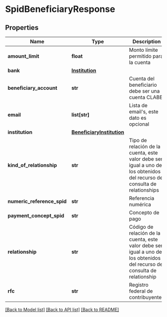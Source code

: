 # SpidBeneficiaryResponse

## Properties
Name | Type | Description | Notes
------------ | ------------- | ------------- | -------------
**amount_limit** | **float** | Monto límite permitido para la cuenta | 
**bank** | [**Institution**](Institution.md) |  | [optional] 
**beneficiary_account** | **str** | Cuenta del beneficiario debe ser una cuenta CLABE | 
**email** | **list[str]** | Lista de email&#x27;s, este dato es opcional | [optional] 
**institution** | [**BeneficiaryInstitution**](BeneficiaryInstitution.md) |  | 
**kind_of_relationship** | **str** | Tipo de relación de la cuenta, este valor debe ser igual a uno de los obtenidos del recurso de consulta de relationships | 
**numeric_reference_spid** | **str** | Referencia numérica | [optional] 
**payment_concept_spid** | **str** | Concepto de pago | [optional] 
**relationship** | **str** | Código de relación de la cuenta, este valor debe ser igual a uno de los obtenidos del recurso de consulta de  relationship | 
**rfc** | **str** | Registro federal de contribuyentes | [optional] 

[[Back to Model list]](../README.md#documentation-for-models) [[Back to API list]](../README.md#documentation-for-api-endpoints) [[Back to README]](../README.md)

